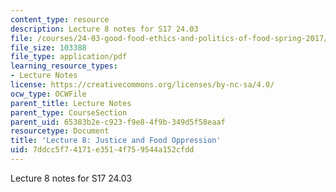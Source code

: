 ```yaml
---
content_type: resource
description: Lecture 8 notes for S17 24.03
file: /courses/24-03-good-food-ethics-and-politics-of-food-spring-2017/7ddcc5f74171e3514f759544a152cfdd_MIT24_03S17_lec08.pdf
file_size: 103388
file_type: application/pdf
learning_resource_types:
- Lecture Notes
license: https://creativecommons.org/licenses/by-nc-sa/4.0/
ocw_type: OCWFile
parent_title: Lecture Notes
parent_type: CourseSection
parent_uid: 65383b2e-c923-f9e8-4f9b-349d5f58eaaf
resourcetype: Document
title: 'Lecture 8: Justice and Food Oppression'
uid: 7ddcc5f7-4171-e351-4f75-9544a152cfdd
---
```

Lecture 8 notes for S17 24.03
